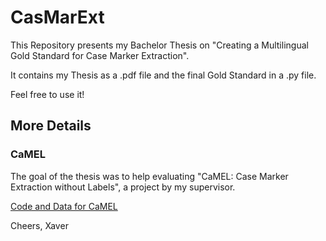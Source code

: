 # CasMarExt

This Repository presents my Bachelor Thesis on "Creating a Multilingual Gold Standard for Case Marker Extraction".

It contains my Thesis as a .pdf file and the final Gold Standard in a .py file.

Feel free to use it!

## More Details

### CaMEL

The goal of the thesis was to help evaluating "CaMEL: Case Marker Extraction without Labels", a project by my supervisor.

[Code and Data for CaMEL](https://doi.org/10.48550/arxiv.2203.10010)

Cheers,
Xaver
